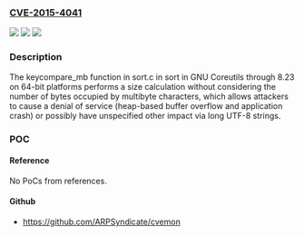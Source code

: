 ### [CVE-2015-4041](https://cve.mitre.org/cgi-bin/cvename.cgi?name=CVE-2015-4041)
![](https://img.shields.io/static/v1?label=Product&message=n%2Fa&color=blue)
![](https://img.shields.io/static/v1?label=Version&message=n%2Fa&color=blue)
![](https://img.shields.io/static/v1?label=Vulnerability&message=n%2Fa&color=brighgreen)

### Description

The keycompare_mb function in sort.c in sort in GNU Coreutils through 8.23 on 64-bit platforms performs a size calculation without considering the number of bytes occupied by multibyte characters, which allows attackers to cause a denial of service (heap-based buffer overflow and application crash) or possibly have unspecified other impact via long UTF-8 strings.

### POC

#### Reference
No PoCs from references.

#### Github
- https://github.com/ARPSyndicate/cvemon

